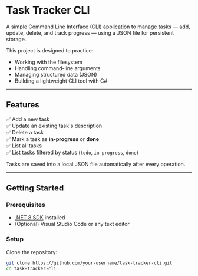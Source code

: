 # Task Tracker CLI

A simple Command Line Interface (CLI) application to manage tasks — add, update, delete, and track progress — using a JSON file for persistent storage.

This project is designed to practice:

- Working with the filesystem
- Handling command-line arguments
- Managing structured data (JSON)
- Building a lightweight CLI tool with C#

---

## Features

✅ Add a new task  
✅ Update an existing task's description  
✅ Delete a task  
✅ Mark a task as **in-progress** or **done**  
✅ List all tasks  
✅ List tasks filtered by status (`todo`, `in-progress`, `done`)

Tasks are saved into a local JSON file automatically after every operation.

---

## Getting Started

### Prerequisites

- [.NET 8 SDK](https://dotnet.microsoft.com/en-us/download/dotnet/8.0) installed
- (Optional) Visual Studio Code or any text editor

### Setup

Clone the repository:

```bash
git clone https://github.com/your-username/task-tracker-cli.git
cd task-tracker-cli
```
